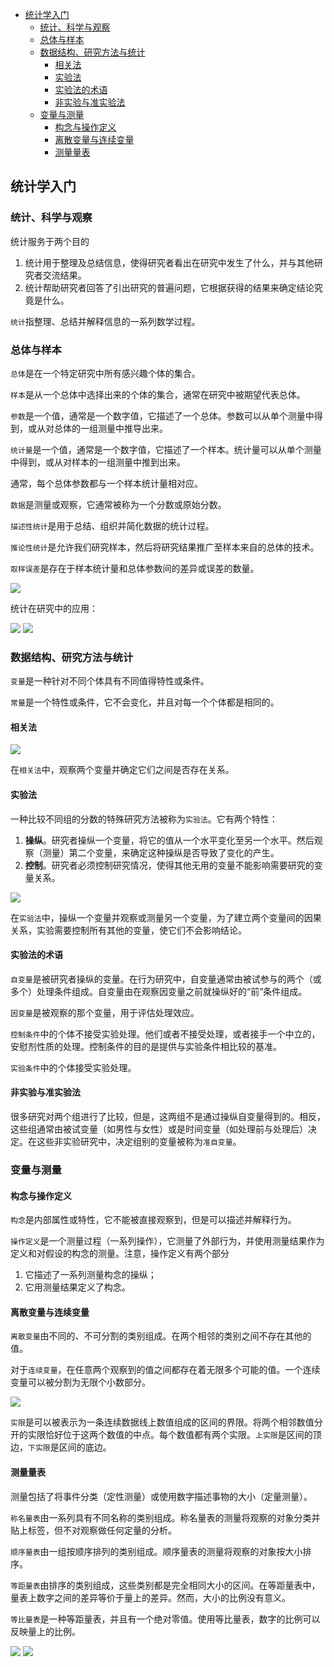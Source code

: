 - [统计学入门](#%e7%bb%9f%e8%ae%a1%e5%ad%a6%e5%85%a5%e9%97%a8)
  - [统计、科学与观察](#%e7%bb%9f%e8%ae%a1%e7%a7%91%e5%ad%a6%e4%b8%8e%e8%a7%82%e5%af%9f)
  - [总体与样本](#%e6%80%bb%e4%bd%93%e4%b8%8e%e6%a0%b7%e6%9c%ac)
  - [数据结构、研究方法与统计](#%e6%95%b0%e6%8d%ae%e7%bb%93%e6%9e%84%e7%a0%94%e7%a9%b6%e6%96%b9%e6%b3%95%e4%b8%8e%e7%bb%9f%e8%ae%a1)
    - [相关法](#%e7%9b%b8%e5%85%b3%e6%b3%95)
    - [实验法](#%e5%ae%9e%e9%aa%8c%e6%b3%95)
    - [实验法的术语](#%e5%ae%9e%e9%aa%8c%e6%b3%95%e7%9a%84%e6%9c%af%e8%af%ad)
    - [非实验与准实验法](#%e9%9d%9e%e5%ae%9e%e9%aa%8c%e4%b8%8e%e5%87%86%e5%ae%9e%e9%aa%8c%e6%b3%95)
  - [变量与测量](#%e5%8f%98%e9%87%8f%e4%b8%8e%e6%b5%8b%e9%87%8f)
    - [构念与操作定义](#%e6%9e%84%e5%bf%b5%e4%b8%8e%e6%93%8d%e4%bd%9c%e5%ae%9a%e4%b9%89)
    - [离散变量与连续变量](#%e7%a6%bb%e6%95%a3%e5%8f%98%e9%87%8f%e4%b8%8e%e8%bf%9e%e7%bb%ad%e5%8f%98%e9%87%8f)
    - [测量量表](#%e6%b5%8b%e9%87%8f%e9%87%8f%e8%a1%a8)

## 统计学入门
### 统计、科学与观察
统计服务于两个目的

1. 统计用于整理及总结信息，使得研究者看出在研究中发生了什么，并与其他研究者交流结果。
2. 统计帮助研究者回答了引出研究的普遍问题，它根据获得的结果来确定结论究竟是什么。

`统计`指整理、总结并解释信息的一系列数学过程。

### 总体与样本
`总体`是在一个特定研究中所有感兴趣个体的集合。

`样本`是从一个总体中选择出来的个体的集合，通常在研究中被期望代表总体。

`参数`是一个值，通常是一个数字值，它描述了一个总体。参数可以从单个测量中得到，或从对总体的一组测量中推导出来。

`统计量`是一个值，通常是一个数字值，它描述了一个样本。统计量可以从单个测量中得到，或从对样本的一组测量中推到出来。

通常，每个总体参数都与一个样本统计量相对应。

`数据`是测量或观察，它通常被称为一个分数或原始分数。

`描述性统计`是用于总结、组织并简化数据的统计过程。

`推论性统计`是允许我们研究样本，然后将研究结果推广至样本来自的总体的技术。

`取样误差`是存在于样本统计量和总体参数间的差异或误差的数量。

![](intro1.png)

统计在研究中的应用：

![](intro2.png)
![](intro3.png)

### 数据结构、研究方法与统计
`变量`是一种针对不同个体具有不同值得特性或条件。

`常量`是一个特性或条件，它不会变化，并且对每一个个体都是相同的。

#### 相关法
![](intro4.png)

在`相关法`中，观察两个变量并确定它们之间是否存在关系。

#### 实验法
一种比较不同组的分数的特殊研究方法被称为`实验法`。它有两个特性：

1. **操纵**。研究者操纵一个变量，将它的值从一个水平变化至另一个水平。然后观察（测量）第二个变量，来确定这种操纵是否导致了变化的产生。
2. **控制**。研究者必须控制研究情况，使得其他无用的变量不能影响需要研究的变量关系。

![](intro5.png)

在`实验法`中，操纵一个变量并观察或测量另一个变量，为了建立两个变量间的因果关系，实验需要控制所有其他的变量，使它们不会影响结论。

#### 实验法的术语
`自变量`是被研究者操纵的变量。在行为研究中，自变量通常由被试参与的两个（或多个）处理条件组成。自变量由在观察因变量之前就操纵好的“前”条件组成。

`因变量`是被观察的那个变量，用于评估处理效应。

`控制条件`中的个体不接受实验处理。他们或者不接受处理，或者接手一个中立的，安慰剂性质的处理。控制条件的目的是提供与实验条件相比较的基准。

`实验条件`中的个体接受实验处理。

#### 非实验与准实验法
很多研究对两个组进行了比较，但是，这两组不是通过操纵自变量得到的。相反，这些组通常由被试变量（如男性与女性）或是时间变量（如处理前与处理后）决定。在这些非实验研究中，决定组别的变量被称为`准自变量`。

### 变量与测量
#### 构念与操作定义
`构念`是内部属性或特性，它不能被直接观察到，但是可以描述并解释行为。

`操作定义`是一个测量过程（一系列操作），它测量了外部行为，并使用测量结果作为定义和对假设的构念的测量。注意，操作定义有两个部分

1. 它描述了一系列测量构念的操纵；
2. 它用测量结果定义了构念。

#### 离散变量与连续变量
`离散变量`由不同的、不可分割的类别组成。在两个相邻的类别之间不存在其他的值。

对于`连续变量`，在任意两个观察到的值之间都存在着无限多个可能的值。一个连续变量可以被分割为无限个小数部分。

![](intro6.png)

`实限`是可以被表示为一条连续数据线上数值组成的区间的界限。将两个相邻数值分开的实限恰好位于这两个数值的中点。每个数值都有两个实限。`上实限`是区间的顶边，`下实限`是区间的底边。

#### 测量量表
测量包括了将事件分类（定性测量）或使用数字描述事物的大小（定量测量）。

`称名量表`由一系列具有不同名称的类别组成。称名量表的测量将观察的对象分类并贴上标签，但不对观察做任何定量的分析。

`顺序量表`由一组按顺序排列的类别组成。顺序量表的测量将观察的对象按大小排序。

`等距量表`由排序的类别组成，这些类别都是完全相同大小的区间。在等距量表中，量表上数字之间的差异等价于量上的差异。然而，大小的比例没有意义。

`等比量表`是一种等距量表，并且有一个绝对零值。使用等比量表，数字的比例可以反映量上的比例。

![](intro7.png)
![](intro8.png)